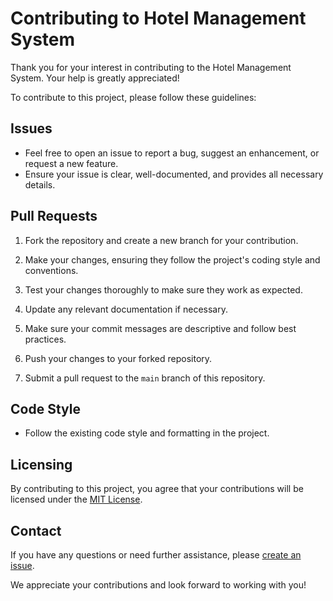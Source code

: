 # Contributing to Hotel Management System

Thank you for your interest in contributing to the Hotel Management System. Your help is greatly appreciated!

To contribute to this project, please follow these guidelines:

## Issues

- Feel free to open an issue to report a bug, suggest an enhancement, or request a new feature.
- Ensure your issue is clear, well-documented, and provides all necessary details.

## Pull Requests

1. Fork the repository and create a new branch for your contribution.

2. Make your changes, ensuring they follow the project's coding style and conventions.

3. Test your changes thoroughly to make sure they work as expected.

4. Update any relevant documentation if necessary.

5. Make sure your commit messages are descriptive and follow best practices.

6. Push your changes to your forked repository.

7. Submit a pull request to the `main` branch of this repository.

## Code Style

- Follow the existing code style and formatting in the project.

## Licensing

By contributing to this project, you agree that your contributions will be licensed under the [MIT License](LICENSE).

## Contact

If you have any questions or need further assistance, please [create an issue](https://github.com/peter-kimanzi/Hotel-Management-System/issues).

We appreciate your contributions and look forward to working with you!
